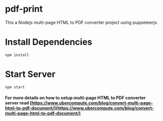 # pdf-print
This a Nodejs multi-page HTML  to PDF converter project using puppeteerjs.

# Install Dependencies
```
npm install
```

# Start Server
```
npm start
```
#### For more details on how to setup multi-page HTML to PDF converter server read [https://www.ubercompute.com/blog/convert-multi-page-html-to-pdf-document/](https://www.ubercompute.com/blog/convert-multi-page-html-to-pdf-document/)
